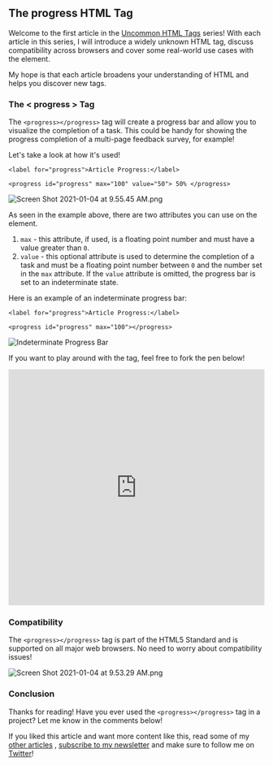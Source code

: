 ## The progress HTML Tag

Welcome to the first article in the  [Uncommon HTML Tags](https://hashnode.com/series/uncommon-html-tags-ckjiqctar042xzgs1bei2e9a3)  series! 
With each article in this series, I will introduce a widely unknown HTML tag, discuss compatibility across browsers and cover some real-world use cases with the element. 

My hope is that each article broadens your understanding of HTML and helps you discover new tags.

### The < progress > Tag

The `<progress></progress>` tag will create a progress bar and allow you to visualize the completion of a task. This could be handy for showing the progress completion of a multi-page feedback survey, for example! 

Let's take a look at how it's used!

```
<label for="progress">Article Progress:</label>

<progress id="progress" max="100" value="50"> 50% </progress>

```

![Screen Shot 2021-01-04 at 9.55.45 AM.png](https://cdn.hashnode.com/res/hashnode/image/upload/v1609775753781/mburlbLBM.png)


As seen in the example above, there are two attributes you can use on the element. 

1. `max` - this attribute, if used, is a floating point number and must have a value greater than `0`. 
2. `value` - this optional attribute is used to determine the completion of a task and must be a floating point number between `0` and the number set in the `max` attribute. If the `value` attribute is omitted, the progress bar is set to an indeterminate state. 

Here is an example of an indeterminate progress bar:

```
<label for="progress">Article Progress:</label>

<progress id="progress" max="100"></progress>

```

![Indeterminate Progress Bar](https://media.giphy.com/media/AtInr1byEBtnARfLmT/giphy.gif)


If you want to play around with the tag, feel free to fork the pen below!

<iframe height="465" style="width: 100%;" scrolling="no" title="&lt;progress&gt; HTML Tag" src="https://codepen.io/braydoncoyer/embed/mdrLdRZ?height=265&theme-id=light&default-tab=html,result" frameborder="no" loading="lazy" allowtransparency="true" allowfullscreen="true">
  See the Pen <a href='https://codepen.io/braydoncoyer/pen/mdrLdRZ'>&lt;progress&gt; HTML Tag</a> by Braydon Coyer
  (<a href='https://codepen.io/braydoncoyer'>@braydoncoyer</a>) on <a href='https://codepen.io'>CodePen</a>.
</iframe>

### Compatibility

The `<progress></progress>` tag is part of the HTML5 Standard and is supported on all major web browsers. No need to worry about compatibility issues! 


![Screen Shot 2021-01-04 at 9.53.29 AM.png](https://cdn.hashnode.com/res/hashnode/image/upload/v1609775615556/lW9E7cNN3.png)

### Conclusion

Thanks for reading! Have you ever used the `<progress></progress>` tag in a project? Let me know in the comments below!

If you liked this article and want more content like this, read some of my [other articles](https://blog.braydoncoyer.dev/) , [subscribe to my newsletter](https://braydoncoyer.dev/newsletter/) and make sure to follow me on [Twitter](https://twitter.com/BraydonCoyer)!
